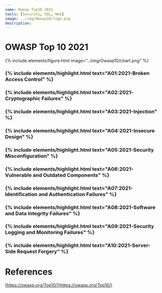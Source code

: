 ```yaml
---
name: Owasp Top10 2021
tools: [Security, SQL, Web]
image: ../img/Owasp10/logo.png
description: 
---
```


# OWASP Top 10 2021

{% include elements/figure.html image="../img/Owasp10/chart.png" %}

### {% include elements/highlight.html text="A01:2021-Broken Access Control" %}
### {% include elements/highlight.html text="A02:2021-Cryptographic Failures" %}
### {% include elements/highlight.html text="A03:2021-Injection" %}
### {% include elements/highlight.html text="A04:2021-Insecure Design" %}
### {% include elements/highlight.html text="A05:2021-Security Misconfiguration" %}
### {% include elements/highlight.html text="A06:2021-Vulnerable and Outdated Components" %}
### {% include elements/highlight.html text="A07:2021-Identification and Authentication Failures" %}
### {% include elements/highlight.html text="A08:2021-Software and Data Integrity Failures" %}
### {% include elements/highlight.html text="A09:2021-Security Logging and Monitoring Failures" %}
### {% include elements/highlight.html text="A10:2021-Server-Side Request Forgery" %}

# References
[https://owasp.org/Top10/](https://owasp.org/Top10/)

